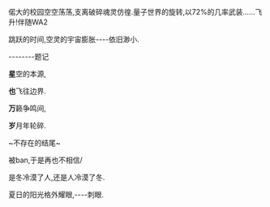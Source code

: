 偌大的校园空空荡荡,支离破碎魂灵仿徨.量子世界的旋转,以72%的几率武装......飞升!伴随WA2

跳跃的时间,空灵的宇宙膨胀----依旧渺小.

--------题记

**星**空的本源,

**也**飞往边界.

**万**籁争鸣间,

**岁**月年轮碎.

~不存在的结尾~

被ban,于是再也不相信/

是冬冷漠了人,还是人冷漠了冬.

夏日的阳光格外耀眼,----刺眼.
